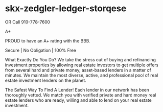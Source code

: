 # skx-zedgler-ledger-storqese
OR Call 910-778-7600

A+

PROUD to have an
A+ rating with the BBB.

Secure | No Obligation | 100% Free

What Exactly Do You Do?
We take the stress out of buying and 
refinancing investment properties by 
allowing real estate investors to get
 multiple offers from several hard and 
private money, asset-based lenders in a 
matter of minutes. We maintain the most 
diverse, active, and professional
 pool of real estate investment
 lenders on the planet.

The Safest Way To Find A Lender!
Each lender in our network has been 
thoroughly vetted. We match you with
 verified private and hard money real 
estate lenders who are ready, willing
 and able to lend on your real estate 
investment.
